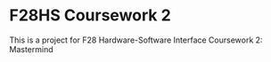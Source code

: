# F28HS Coursework 2
This is a project for F28 Hardware-Software Interface Coursework 2: Mastermind
